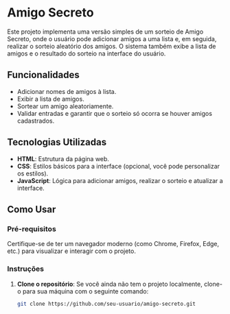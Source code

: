# Amigo Secreto

Este projeto implementa uma versão simples de um sorteio de Amigo Secreto, onde o usuário pode adicionar amigos a uma lista e, em seguida, realizar o sorteio aleatório dos amigos. O sistema também exibe a lista de amigos e o resultado do sorteio na interface do usuário.

## Funcionalidades

- Adicionar nomes de amigos à lista.
- Exibir a lista de amigos.
- Sortear um amigo aleatoriamente.
- Validar entradas e garantir que o sorteio só ocorra se houver amigos cadastrados.

## Tecnologias Utilizadas

- **HTML**: Estrutura da página web.
- **CSS**: Estilos básicos para a interface (opcional, você pode personalizar os estilos).
- **JavaScript**: Lógica para adicionar amigos, realizar o sorteio e atualizar a interface.

## Como Usar

### Pré-requisitos

Certifique-se de ter um navegador moderno (como Chrome, Firefox, Edge, etc.) para visualizar e interagir com o projeto.

### Instruções

1. **Clone o repositório**:
   Se você ainda não tem o projeto localmente, clone-o para sua máquina com o seguinte comando:

   ```bash
   git clone https://github.com/seu-usuario/amigo-secreto.git
